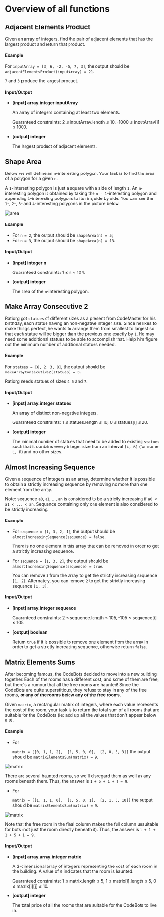 # Overview of all functions 

## Adjacent Elements Product

Given an array of integers, find the pair of adjacent elements that has the largest product and return that product.

#### Example

For `inputArray = [3, 6, -2, -5, 7, 3]`, the output should be
`adjacentElementsProduct(inputArray) = 21`.

`7` and `3` produce the largest product.

#### Input/Output

* **[input] array.integer inputArray**

  An array of integers containing at least two elements.

  Guaranteed constraints:
  2 ≤ inputArray.length ≤ 10,
  -1000 ≤ inputArray[i] ≤ 1000.

* **[output] integer**

  The largest product of adjacent elements.

## Shape Area

Below we will define an `n`-interesting polygon. Your task is to find the area of a polygon for a given `n`.

A `1`-interesting polygon is just a square with a side of length `1`. An `n`-interesting polygon is obtained by taking the `n - 1`-interesting polygon and appending `1`-interesting polygons to its rim, side by side. You can see the `1`-, `2`-, `3`- and `4`-interesting polygons in the picture below.

![area](images/area.png)

#### Example

* For `n = 2`, the output should be
  `shapeArea(n) = 5`;
* For `n = 3`, the output should be
  `shapeArea(n) = 13`.
#### Input/Output

* **[input] integer n**

  Guaranteed constraints:
  1 ≤ n < 104.

* **[output] integer**

  The area of the `n`-interesting polygon.

## Make Array Consecutive 2

Ratiorg got `statues` of different sizes as a present from CodeMaster for his birthday, each statue having an non-negative integer size. 
Since he likes to make things perfect, he wants to arrange them from smallest to largest so that each statue will be bigger than the 
previous one exactly by `1`. He may need some additional statues to be able to accomplish that. Help him figure out the minimum number of 
additional statues needed.

#### Example

For `statues = [6, 2, 3, 8]`, the output should be
`makeArrayConsecutive2(statues) = 3`.

Ratiorg needs statues of sizes `4`, `5` and `7`.

#### Input/Output

* **[input] array.integer statues**

  An array of distinct non-negative integers.

  Guaranteed constraints:
  1 ≤ statues.length ≤ 10,
  0 ≤ statues[i] ≤ 20.

* **[output] integer**

  The minimal number of statues that need to be added to existing `statues` such that it contains every integer size from an 
  interval `[L, R]` (for some `L, R`) and no other sizes.

## Almost Increasing Sequence

Given a sequence of integers as an array, determine whether it is possible to obtain a strictly increasing sequence by removing no more 
than one element from the array.

Note: sequence `a0`, `a1`, ..., `an` is considered to be a strictly increasing if `a0 < a1 < ... < an`. Sequence containing only one element is
also considered to be strictly increasing.

#### Example

* For `sequence = [1, 3, 2, 1]`, the output should be
  `almostIncreasingSequence(sequence) = false`.

  There is no one element in this array that can be removed in order to get a strictly increasing sequence.

* For `sequence = [1, 3, 2]`, the output should be
  `almostIncreasingSequence(sequence) = true`.

  You can remove `3` from the array to get the strictly increasing sequence `[1, 2]`. Alternately, you can remove `2` to get the strictly increasing sequence `[1, 3]`.

#### Input/Output

* **[input] array.integer sequence**

  Guaranteed constraints:
  2 ≤ sequence.length ≤ 105,
  -105 ≤ sequence[i] ≤ 105.

* **[output] boolean**

  Return `true` if it is possible to remove one element from the array in order to get a strictly increasing sequence, otherwise return `false`.

## Matrix Elements Sums

After becoming famous, the CodeBots decided to move into a new building together. Each of the rooms has a different cost, and some of them are free, but there's a rumour that all the free rooms are haunted! Since the CodeBots are quite superstitious, they refuse to stay in any of the free rooms, **or any of the rooms below any of the free rooms**.

Given `matrix`, a rectangular matrix of integers, where each value represents the cost of the room, your task is to return the total sum 
of all rooms that are suitable for the CodeBots (ie: add up all the values that don't appear below a `0`).

#### Example

* For

  `matrix = [[0, 1, 1, 2], 
            [0, 5, 0, 0], 
            [2, 0, 3, 3]]`
  the output should be
  `matrixElementsSum(matrix) = 9`.

![matrix](images/matrix.png)

  There are several haunted rooms, so we'll disregard them as well as any rooms beneath them. Thus, the answer is `1 + 5 + 1 + 2 = 9`.

* For

  `matrix = [[1, 1, 1, 0], 
            [0, 5, 0, 1], 
            [2, 1, 3, 10]]`
  the output should be
  `matrixElementsSum(matrix) = 9`.

![matrix](images/matrix_2.png)

  Note that the free room in the final column makes the full column unsuitable for bots (not just the room directly beneath it). 
  Thus, the answer is `1 + 1 + 1 + 5 + 1 = 9`.

#### Input/Output

* **[input] array.array.integer matrix**

  A 2-dimensional array of integers representing the cost of each room in the building. A value of `0` indicates that the room is haunted.

  Guaranteed constraints:
  1 ≤ matrix.length ≤ 5,
  1 ≤ matrix[i].length ≤ 5,
  0 ≤ matrix[i][j] ≤ 10.

* **[output] integer**

  The total price of all the rooms that are suitable for the CodeBots to live in.
